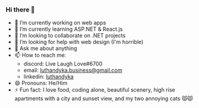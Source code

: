 ### Hi there 👋

- 🔭 I’m currently working on web apps
- 🌱 I’m currently learning ASP.NET & React.js
- 👯 I’m looking to collaborate on .NET projects
- 🤔 I’m looking for help with web design (I'm horrible)
- 💬 Ask me about anything
- 📫 How to reach me: 
    - discord: Live Laugh Love#6700
    - email: luthandyka.business@gmail.com
    - linkedin: [luthandyka](https://www.linkedin.com/in/luthandyka/)
- 😄 Pronouns: He/Him
- ⚡ Fun fact: I love food, coding alone, beautiful scenery, high rise apartments with a city and sunset view, and my two annoying cats 😾😾

